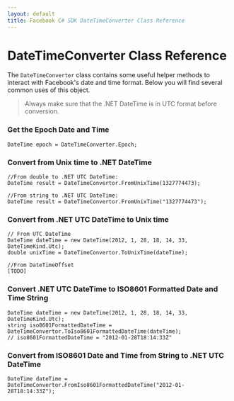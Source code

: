 ```yaml
---
layout: default
title: Facebook C# SDK DateTimeConverter Class Reference
---
```


# DateTimeConverter Class Reference
The ```DateTimeConverter``` class contains some useful helper methods to interact with Facebook's date and time format. Below you will find several common uses of this object.

> Always make sure that the .NET DateTime is in UTC format before conversion.

### Get the Epoch Date and Time

	DateTime epoch = DateTimeConverter.Epoch;

### Convert from Unix time to .NET DateTime

	//From double to .NET UTC DateTime:
	DateTime result = DateTimeConvertor.FromUnixTime(1327774473);

	//From string to .NET UTC DateTime:
	DateTime result = DateTimeConvertor.FromUnixTime("1327774473");

### Convert from .NET UTC DateTime to Unix time

	// From UTC DateTime
	DateTime dateTime = new DateTime(2012, 1, 28, 18, 14, 33, DateTimeKind.Utc);
	double unixTime = DateTimeConvertor.ToUnixTime(dateTime);

	//From DateTimeOffset
	[TODO]

### Convert .NET UTC DateTime to ISO8601 Formatted Date and Time String

	DateTime dateTime = new DateTime(2012, 1, 28, 18, 14, 33, DateTimeKind.Utc);
	string iso8601FormattedDateTime = DateTimeConvertor.ToIso8601FormattedDateTime(dateTime);
	// iso8601FormattedDateTime = "2012-01-28T18:14:33Z"

### Convert from ISO8601 Date and Time from String to .NET UTC DateTime

	DateTime dateTime = DateTimeConvertor.FromIso8601FormattedDateTime("2012-01-28T18:14:33Z");